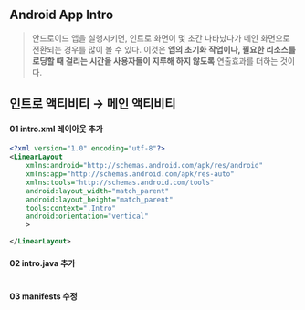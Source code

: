 ## Android App Intro
> 안드로이드 앱을 실행시키면, 인트로 화면이 몇 초간 나타났다가 메인 화면으로 전환되는 경우를 많이 볼 수 있다. 이것은 **앱의 초기화 작업이나, 필요한 리소스를 로딩할 때 걸리는 시간을 사용자들이 지루해 하지 않도록** 연출효과를 더하는 것이다.

## 인트로 액티비티 → 메인 액티비티
#### 01 intro.xml 레이아웃 추가
```xml
<?xml version="1.0" encoding="utf-8"?>
<LinearLayout
    xmlns:android="http://schemas.android.com/apk/res/android"
    xmlns:app="http://schemas.android.com/apk/res-auto"
    xmlns:tools="http://schemas.android.com/tools"
    android:layout_width="match_parent"
    android:layout_height="match_parent"
    tools:context=".Intro"
    android:orientation="vertical"
    >

</LinearLayout>
```
#### 02 intro.java 추가

```java
```

#### 03 manifests 수정
```xml

```
